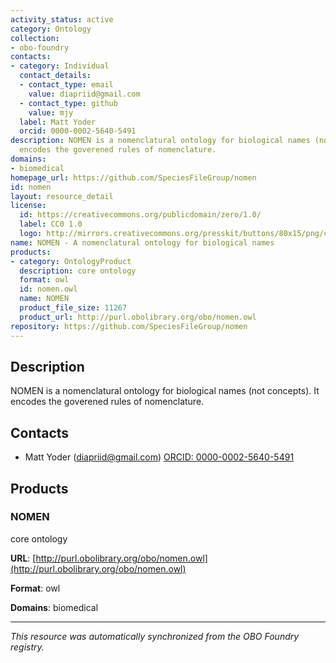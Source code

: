 ```yaml
---
activity_status: active
category: Ontology
collection:
- obo-foundry
contacts:
- category: Individual
  contact_details:
  - contact_type: email
    value: diapriid@gmail.com
  - contact_type: github
    value: mjy
  label: Matt Yoder
  orcid: 0000-0002-5640-5491
description: NOMEN is a nomenclatural ontology for biological names (not concepts).  It
  encodes the goverened rules of nomenclature.
domains:
- biomedical
homepage_url: https://github.com/SpeciesFileGroup/nomen
id: nomen
layout: resource_detail
license:
  id: https://creativecommons.org/publicdomain/zero/1.0/
  label: CC0 1.0
  logo: http://mirrors.creativecommons.org/presskit/buttons/80x15/png/cc-zero.png
name: NOMEN - A nomenclatural ontology for biological names
products:
- category: OntologyProduct
  description: core ontology
  format: owl
  id: nomen.owl
  name: NOMEN
  product_file_size: 11267
  product_url: http://purl.obolibrary.org/obo/nomen.owl
repository: https://github.com/SpeciesFileGroup/nomen
---
```

## Description

NOMEN is a nomenclatural ontology for biological names (not concepts).  It encodes the goverened rules of nomenclature.

## Contacts

- Matt Yoder (diapriid@gmail.com) [ORCID: 0000-0002-5640-5491](https://orcid.org/0000-0002-5640-5491)

## Products

### NOMEN

core ontology

**URL**: [http://purl.obolibrary.org/obo/nomen.owl](http://purl.obolibrary.org/obo/nomen.owl)

**Format**: owl

**Domains**: biomedical

---

*This resource was automatically synchronized from the OBO Foundry registry.*